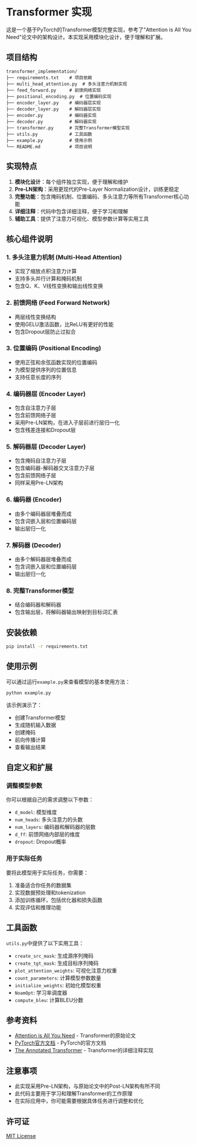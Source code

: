 # Transformer 实现

这是一个基于PyTorch的Transformer模型完整实现，参考了"Attention is All You Need"论文中的架构设计。本实现采用模块化设计，便于理解和扩展。

## 项目结构

```
transformer_implementation/
├── requirements.txt    # 项目依赖
├── multi_head_attention.py  # 多头注意力机制实现
├── feed_forward.py     # 前馈网络实现
├── positional_encoding.py  # 位置编码实现
├── encoder_layer.py    # 编码器层实现
├── decoder_layer.py    # 解码器层实现
├── encoder.py          # 编码器实现
├── decoder.py          # 解码器实现
├── transformer.py      # 完整Transformer模型实现
├── utils.py            # 工具函数
├── example.py          # 使用示例
└── README.md           # 项目说明
```

## 实现特点

1. **模块化设计**：每个组件独立实现，便于理解和维护
2. **Pre-LN架构**：采用更现代的Pre-Layer Normalization设计，训练更稳定
3. **完整功能**：包含掩码机制、位置编码、多头注意力等所有Transformer核心功能
4. **详细注释**：代码中包含详细注释，便于学习和理解
5. **辅助工具**：提供了注意力可视化、模型参数计算等实用工具

## 核心组件说明

### 1. 多头注意力机制 (Multi-Head Attention)
- 实现了缩放点积注意力计算
- 支持多头并行计算和掩码机制
- 包含Q、K、V线性变换和输出线性变换

### 2. 前馈网络 (Feed Forward Network)
- 两层线性变换结构
- 使用GELU激活函数，比ReLU有更好的性能
- 包含Dropout层防止过拟合

### 3. 位置编码 (Positional Encoding)
- 使用正弦和余弦函数实现的位置编码
- 为模型提供序列的位置信息
- 支持任意长度的序列

### 4. 编码器层 (Encoder Layer)
- 包含自注意力子层
- 包含前馈网络子层
- 采用Pre-LN架构，在进入子层前进行层归一化
- 包含残差连接和Dropout层

### 5. 解码器层 (Decoder Layer)
- 包含掩码自注意力子层
- 包含编码器-解码器交叉注意力子层
- 包含前馈网络子层
- 同样采用Pre-LN架构

### 6. 编码器 (Encoder)
- 由多个编码器层堆叠而成
- 包含词嵌入层和位置编码层
- 输出层归一化

### 7. 解码器 (Decoder)
- 由多个解码器层堆叠而成
- 包含词嵌入层和位置编码层
- 输出层归一化

### 8. 完整Transformer模型
- 结合编码器和解码器
- 包含输出层，将解码器输出映射到目标词汇表

## 安装依赖

```bash
pip install -r requirements.txt
```

## 使用示例

可以通过运行`example.py`来查看模型的基本使用方法：

```bash
python example.py
```

该示例演示了：
- 创建Transformer模型
- 生成随机输入数据
- 创建掩码
- 前向传播计算
- 查看输出结果

## 自定义和扩展

### 调整模型参数

你可以根据自己的需求调整以下参数：
- `d_model`: 模型维度
- `num_heads`: 多头注意力的头数
- `num_layers`: 编码器和解码器的层数
- `d_ff`: 前馈网络内部层的维度
- `dropout`: Dropout概率

### 用于实际任务

要将此模型用于实际任务，你需要：
1. 准备适合你任务的数据集
2. 实现数据预处理和tokenization
3. 添加训练循环，包括优化器和损失函数
4. 实现评估和推理功能

## 工具函数

`utils.py`中提供了以下实用工具：
- `create_src_mask`: 生成源序列掩码
- `create_tgt_mask`: 生成目标序列掩码
- `plot_attention_weights`: 可视化注意力权重
- `count_parameters`: 计算模型参数数量
- `initialize_weights`: 初始化模型权重
- `NoamOpt`: 学习率调度器
- `compute_bleu`: 计算BLEU分数

## 参考资料

- [Attention is All You Need](https://arxiv.org/abs/1706.03762) - Transformer的原始论文
- [PyTorch官方文档](https://pytorch.org/docs/stable/index.html) - PyTorch的官方文档
- [The Annotated Transformer](http://nlp.seas.harvard.edu/2018/04/03/attention.html) - Transformer的详细注释实现

## 注意事项

- 此实现采用Pre-LN架构，与原始论文中的Post-LN架构有所不同
- 此代码主要用于学习和理解Transformer的工作原理
- 在实际应用中，你可能需要根据具体任务进行调整和优化

## 许可证

[MIT License](https://opensource.org/licenses/MIT)